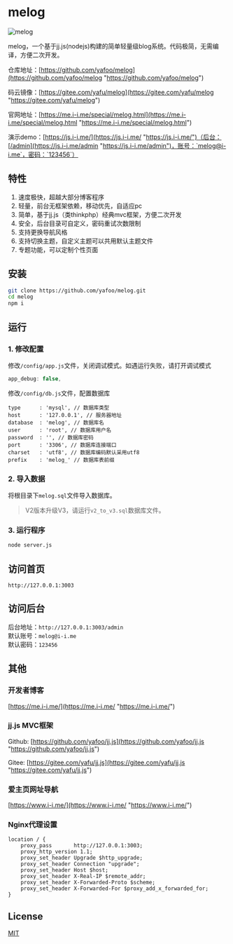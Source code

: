 # melog

![melog](https://me.i-i.me/static/images/melog_360.png "melog")

melog，一个基于jj.js(nodejs)构建的简单轻量级blog系统。代码极简，无需编译，方便二次开发。

仓库地址：[https://github.com/yafoo/melog](https://github.com/yafoo/melog "https://github.com/yafoo/melog")

码云镜像：[https://gitee.com/yafu/melog](https://gitee.com/yafu/melog "https://gitee.com/yafu/melog")

官网地址：[https://me.i-i.me/special/melog.html](https://me.i-i.me/special/melog.html "https://me.i-i.me/special/melog.html")

演示demo：[https://js.i-i.me/](https://js.i-i.me/ "https://js.i-i.me/")（后台：[/admin](https://js.i-i.me/admin "https://js.i-i.me/admin")，账号：`melog@i-i.me`，密码：`123456`）

## 特性

1. 速度极快，超越大部分博客程序
2. 轻量，前台无框架依赖，移动优先，自适应pc
3. 简单，基于jj.js（类thinkphp）经典mvc框架，方便二次开发
4. 安全，后台目录可自定义，密码重试次数限制
5. 支持更换导航风格
6. 支持切换主题，自定义主题可以共用默认主题文件
7. 专题功能，可以定制个性页面


## 安装

```bash
git clone https://github.com/yafoo/melog.git
cd melog
npm i
```

## 运行

### 1. 修改配置

修改`/config/app.js`文件，关闭调试模式。如遇运行失败，请打开调试模式

```javascript
app_debug: false,
```

修改`/config/db.js`文件，配置数据库

```
type      : 'mysql', // 数据库类型
host      : '127.0.0.1', // 服务器地址
database  : 'melog', // 数据库名
user      : 'root', // 数据库用户名
password  : '', // 数据库密码
port      : '3306', // 数据库连接端口
charset   : 'utf8', // 数据库编码默认采用utf8
prefix    : 'melog_' // 数据库表前缀
```

### 2. 导入数据

将根目录下`melog.sql`文件导入数据库。

> V2版本升级V3，请运行`v2_to_v3.sql`数据库文件。

### 3. 运行程序

```bash
node server.js
```

## 访问首页

```
http://127.0.0.1:3003
```

## 访问后台

后台地址：`http://127.0.0.1:3003/admin`  
默认账号：`melog@i-i.me`  
默认密码：`123456`

## 其他

### 开发者博客
[https://me.i-i.me/](https://me.i-i.me/ "https://me.i-i.me/")

### jj.js MVC框架
Github: [https://github.com/yafoo/jj.js](https://github.com/yafoo/jj.js "https://github.com/yafoo/jj.js")

Gitee: [https://gitee.com/yafu/jj.js](https://gitee.com/yafu/jj.js "https://gitee.com/yafu/jj.js")

### 爱主页网址导航
[https://www.i-i.me/](https://www.i-i.me/ "https://www.i-i.me/")

### Nginx代理设置

```
location / {
    proxy_pass       http://127.0.0.1:3003;
    proxy_http_version 1.1;
    proxy_set_header Upgrade $http_upgrade;
    proxy_set_header Connection "upgrade";
    proxy_set_header Host $host;
    proxy_set_header X-Real-IP $remote_addr;
    proxy_set_header X-Forwarded-Proto $scheme;
    proxy_set_header X-Forwarded-For $proxy_add_x_forwarded_for;
}
```

## License

[MIT](LICENSE)